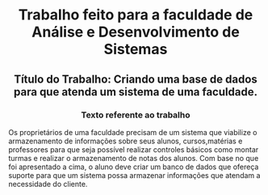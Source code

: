 __<h1 align="center">Trabalho feito para a faculdade de Análise e Desenvolvimento de Sistemas</h1>__

__<h2 align="center">Título do Trabalho: Criando uma base de dados para que atenda um sistema de uma faculdade.</h2>__

__<h3 align="center">Texto referente ao trabalho</h3>__
<p> Os proprietários de uma faculdade precisam de um sistema que viabilize o
 armazenamento de informações sobre seus alunos, cursos,matérias e professores para
 que seja possível realizar controles básicos como montar turmas e realizar o
 armazenamento de notas dos alunos.
 Com base no que foi apresentado a cima, o aluno deve criar um banco de dados que
 ofereça suporte para que um sistema possa armazenar informações que atendam a
 necessidade do cliente.</p>
